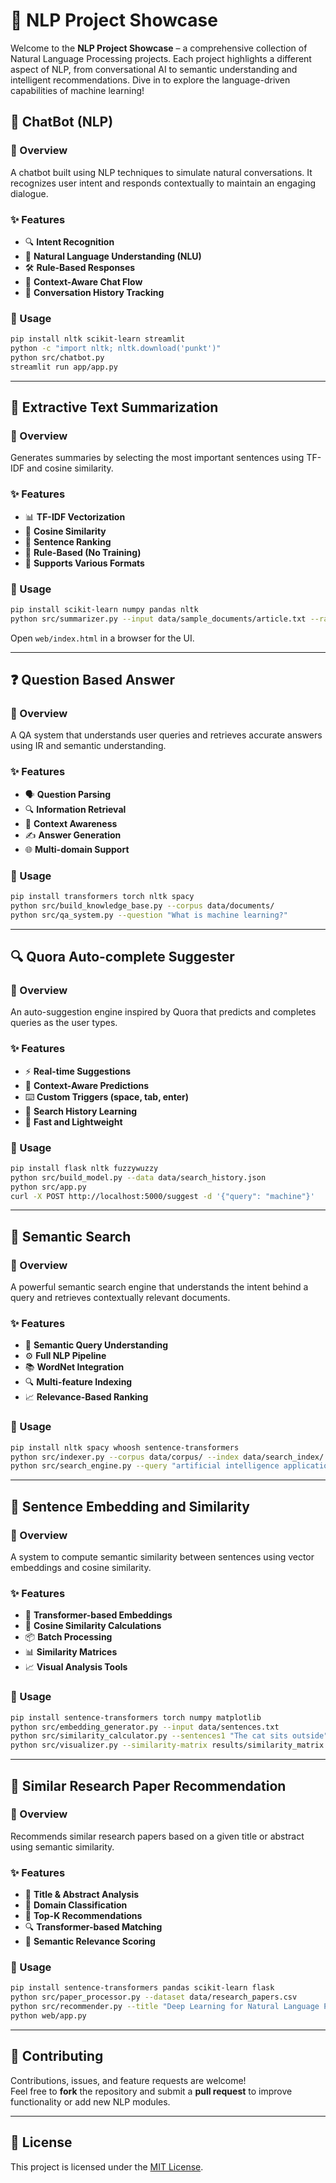 # 🧠 NLP Project Showcase

Welcome to the **NLP Project Showcase** – a comprehensive collection of Natural Language Processing projects. Each project highlights a different aspect of NLP, from conversational AI to semantic understanding and intelligent recommendations. Dive in to explore the language-driven capabilities of machine learning!



## 💬 ChatBot (NLP)

### 🤖 Overview
A chatbot built using NLP techniques to simulate natural conversations. It recognizes user intent and responds contextually to maintain an engaging dialogue.

### ✨ Features
- 🔍 **Intent Recognition**
- 🧠 **Natural Language Understanding (NLU)**
- 🛠️ **Rule-Based Responses**
- 💬 **Context-Aware Chat Flow**
- 🧾 **Conversation History Tracking**


### 🚀 Usage
```bash
pip install nltk scikit-learn streamlit
python -c "import nltk; nltk.download('punkt')"
python src/chatbot.py
streamlit run app/app.py
```

---

## 📰 Extractive Text Summarization

### 🧾 Overview
Generates summaries by selecting the most important sentences using TF-IDF and cosine similarity.

### ✨ Features
- 📊 **TF-IDF Vectorization**
- 📐 **Cosine Similarity**
- 📝 **Sentence Ranking**
- 🧩 **Rule-Based (No Training)**
- 📄 **Supports Various Formats**


### 🚀 Usage
```bash
pip install scikit-learn numpy pandas nltk
python src/summarizer.py --input data/sample_documents/article.txt --ratio 0.3
```
Open `web/index.html` in a browser for the UI.

---

## ❓ Question Based Answer

### 🧠 Overview
A QA system that understands user queries and retrieves accurate answers using IR and semantic understanding.

### ✨ Features
- 🗣️ **Question Parsing**
- 🔍 **Information Retrieval**
- 🧠 **Context Awareness**
- ✍️ **Answer Generation**
- 🌐 **Multi-domain Support**



### 🚀 Usage
```bash
pip install transformers torch nltk spacy
python src/build_knowledge_base.py --corpus data/documents/
python src/qa_system.py --question "What is machine learning?"
```

---

## 🔍 Quora Auto-complete Suggester

### 🧠 Overview
An auto-suggestion engine inspired by Quora that predicts and completes queries as the user types.

### ✨ Features
- ⚡ **Real-time Suggestions**
- 🧠 **Context-Aware Predictions**
- ⌨️ **Custom Triggers (space, tab, enter)**
- 🧠 **Search History Learning**
- 🚀 **Fast and Lightweight**

### 🚀 Usage
```bash
pip install flask nltk fuzzywuzzy
python src/build_model.py --data data/search_history.json
python src/app.py
curl -X POST http://localhost:5000/suggest -d '{"query": "machine"}'
```

---

## 🧠 Semantic Search

### 🔎 Overview
A powerful semantic search engine that understands the intent behind a query and retrieves contextually relevant documents.

### ✨ Features
- 🧠 **Semantic Query Understanding**
- ⚙️ **Full NLP Pipeline**
- 📚 **WordNet Integration**
- 🔍 **Multi-feature Indexing**
- 📈 **Relevance-Based Ranking**



### 🚀 Usage
```bash
pip install nltk spacy whoosh sentence-transformers
python src/indexer.py --corpus data/corpus/ --index data/search_index/
python src/search_engine.py --query "artificial intelligence applications"
```

---

## 🔗 Sentence Embedding and Similarity

### 🧬 Overview
A system to compute semantic similarity between sentences using vector embeddings and cosine similarity.

### ✨ Features
- 🧠 **Transformer-based Embeddings**
- 🔗 **Cosine Similarity Calculations**
- 📦 **Batch Processing**
- 📊 **Similarity Matrices**
- 📈 **Visual Analysis Tools**


### 🚀 Usage
```bash
pip install sentence-transformers torch numpy matplotlib
python src/embedding_generator.py --input data/sentences.txt
python src/similarity_calculator.py --sentences1 "The cat sits outside" --sentences2 "A dog plays in the garden"
python src/visualizer.py --similarity-matrix results/similarity_matrix.npy
```

---

## 📄 Similar Research Paper Recommendation

### 🧠 Overview
Recommends similar research papers based on a given title or abstract using semantic similarity.

### ✨ Features
- 📑 **Title & Abstract Analysis**
- 🧠 **Domain Classification**
- 📌 **Top-K Recommendations**
- 🔍 **Transformer-based Matching**
- 🧬 **Semantic Relevance Scoring**


### 🚀 Usage
```bash
pip install sentence-transformers pandas scikit-learn flask
python src/paper_processor.py --dataset data/research_papers.csv
python src/recommender.py --title "Deep Learning for Natural Language Processing"
python web/app.py
```

---

## 🤝 Contributing

Contributions, issues, and feature requests are welcome!  
Feel free to **fork** the repository and submit a **pull request** to improve functionality or add new NLP modules.

---

## 📝 License

This project is licensed under the [MIT License](LICENSE).
```
